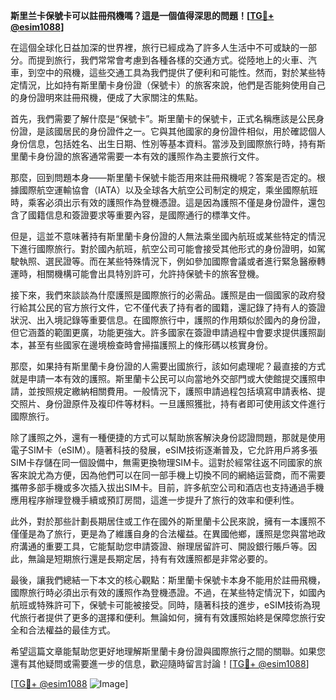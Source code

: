 **斯里兰卡保號卡可以註冊飛機嗎？這是一個值得深思的問題！[[TG💪+ @esim1088](https://t.me/s/esim1088)]**

在這個全球化日益加深的世界裡，旅行已經成為了許多人生活中不可或缺的一部分。而提到旅行，我們常常會考慮到各種各樣的交通方式。從陸地上的火車、汽車，到空中的飛機，這些交通工具為我們提供了便利和可能性。然而，對於某些特定情況，比如持有斯里蘭卡身份證（保號卡）的旅客來說，他們是否能夠使用自己的身份證明來註冊飛機，便成了大家關注的焦點。

首先，我們需要了解什麼是“保號卡”。斯里蘭卡的保號卡，正式名稱應該是公民身份證，是該國居民的身份證件之一。它與其他國家的身份證件相似，用於確認個人身份信息，包括姓名、出生日期、性別等基本資料。當涉及到國際旅行時，持有斯里蘭卡身份證的旅客通常需要一本有效的護照作為主要旅行文件。

那麼，回到問題本身——斯里蘭卡保號卡能否用來註冊飛機呢？答案是否定的。根據國際航空運輸協會（IATA）以及全球各大航空公司制定的規定，乘坐國際航班時，乘客必須出示有效的護照作為登機憑證。這是因為護照不僅是身份證件，還包含了國籍信息和簽證要求等重要內容，是國際通行的標準文件。

但是，這並不意味著持有斯里蘭卡身份證的人無法乘坐國內航班或某些特定的情況下進行國際旅行。對於國內航班，航空公司可能會接受其他形式的身份證明，如駕駛執照、選民證等。而在某些特殊情況下，例如參加國際會議或者進行緊急醫療轉運時，相關機構可能會出具特別許可，允許持保號卡的旅客登機。

接下來，我們來談談為什麼護照是國際旅行的必需品。護照是由一個國家的政府發行給其公民的官方旅行文件，它不僅代表了持有者的國籍，還記錄了持有人的簽證狀況、出入境記錄等重要信息。在國際旅行中，護照的作用類似於國內的身份證，但它涵蓋的範圍更廣，功能更強大。許多國家在簽證申請過程中會要求提供護照副本，甚至有些國家在邊境檢查時會掃描護照上的條形碼以核實身份。

那麼，如果持有斯里蘭卡身份證的人需要出國旅行，該如何處理呢？最直接的方式就是申請一本有效的護照。斯里蘭卡公民可以向當地外交部門或大使館提交護照申請，並按照規定繳納相關費用。一般情況下，護照申請過程包括填寫申請表格、提交照片、身份證原件及複印件等材料。一旦護照獲批，持有者即可使用該文件進行國際旅行。

除了護照之外，還有一種便捷的方式可以幫助旅客解決身份認證問題，那就是使用電子SIM卡（eSIM）。隨著科技的發展，eSIM技術逐漸普及，它允許用戶將多張SIM卡存儲在同一個設備中，無需更換物理SIM卡。這對於經常往返不同國家的旅客來說尤為方便，因為他們可以在同一部手機上切換不同的網絡运营商，而不需要攜帶多部手機或多次插入拔出SIM卡。目前，許多航空公司和酒店也支持通過手機應用程序辦理登機手續或預訂房間，這進一步提升了旅行的效率和便利性。

此外，對於那些計劃長期居住或工作在國外的斯里蘭卡公民來說，擁有一本護照不僅僅是為了旅行，更是為了維護自身的合法權益。在異國他鄉，護照是您與當地政府溝通的重要工具，它能幫助您申請簽證、辦理居留許可、開設銀行賬戶等。因此，無論是短期旅行還是長期定居，持有有效護照都是非常必要的。

最後，讓我們總結一下本文的核心觀點：斯里蘭卡保號卡本身不能用於註冊飛機，國際旅行時必須出示有效的護照作為登機憑證。不過，在某些特定情況下，如國內航班或特殊許可下，保號卡可能被接受。同時，隨著科技的進步，eSIM技術為現代旅行者提供了更多的選擇和便利。無論如何，擁有有效護照始終是保障您旅行安全和合法權益的最佳方式。

希望這篇文章能幫助您更好地理解斯里蘭卡身份證與國際旅行之間的關聯。如果您還有其他疑問或需要進一步的信息，歡迎隨時留言討論！[[TG💪+ @esim1088](https://t.me/s/esim1088)]

[[TG💪+ @esim1088](https://t.me/s/esim1088) ![Image](https://i.postimg.cc/4NQfJmqS/Snipaste-2025-05-13-00-14-12.png)]